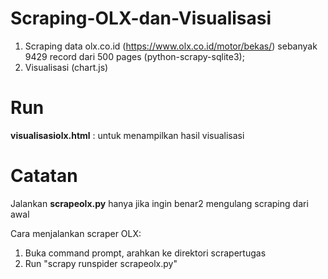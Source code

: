 # Scraping-OLX-dan-Visualisasi
1) Scraping data olx.co.id (https://www.olx.co.id/motor/bekas/) sebanyak 9429 record dari 500 pages (python-scrapy-sqlite3); 
2) Visualisasi (chart.js)

# Run
<b>visualisasiolx.html</b> : untuk menampilkan hasil visualisasi

# Catatan
Jalankan <b>scrapeolx.py</b> hanya jika ingin benar2 mengulang scraping dari awal

Cara menjalankan scraper OLX:
1. Buka command prompt, arahkan ke direktori scrapertugas
2. Run "scrapy runspider scrapeolx.py"

